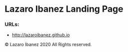 # Lazaro Ibanez Landing Page

### URLs:

* http://lazaroibanez.github.io 

© Lazaro Ibanez 2020 All Rights reserved.
